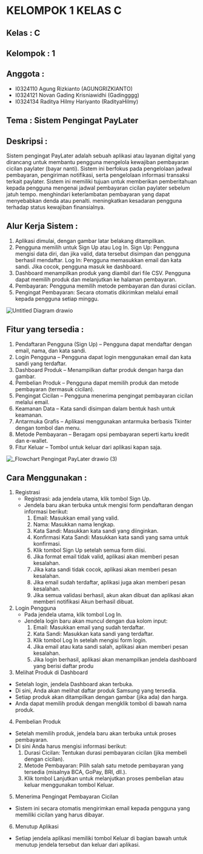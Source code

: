 # KELOMPOK 1 KELAS C

## Kelas : C
## Kelompok : 1
## Anggota :
- I0324110 Agung Rizkianto (AGUNGRIZKIANTO)
- I0324121 Novan Gading Krisniawidhi (Gadingggg)
- I0324134 Raditya Hilmy Hariyanto (RadityaHilmy)

## Tema : Sistem Pengingat PayLater
## Deskripsi :
Sistem pengingat PayLater adalah sebuah aplikasi atau layanan digital yang dirancang untuk membantu pengguna mengelola kewajiban pembayaran cicilan paylater (bayar nanti). Sistem ini berfokus pada pengelolaan jadwal pembayaran, pengiriman notifikasi, serta pengelolaan informasi transaksi terkait paylater. Sistem ini memiliki tujuan untuk memberikan pemberitahuan kepada pengguna mengenai jadwal pembayaran cicilan paylater sebelum jatuh tempo. menghindari keterlambatan pembayaran yang dapat menyebabkan denda atau penalti. meningkatkan kesadaran pengguna terhadap status kewajiban finansialnya.

## Alur Kerja Sistem :
1. Aplikasi dimulai, dengan gambar latar belakang ditampilkan.
2. Pengguna memilih untuk Sign Up atau Log In.
   Sign Up: Pengguna mengisi data diri, dan jika valid, data tersebut disimpan dan pengguna berhasil mendaftar.
   Log In: Pengguna memasukkan email dan kata sandi. Jika cocok, pengguna masuk ke dashboard.
3. Dashboard menampilkan produk yang diambil dari file CSV. Pengguna dapat memilih produk dan melanjutkan ke halaman pembayaran.
4. Pembayaran: Pengguna memilih metode pembayaran dan durasi cicilan.
5. Pengingat Pembayaran: Secara otomatis dikirimkan melalui email kepada pengguna setiap minggu.
   
![Untitled Diagram drawio](https://github.com/user-attachments/assets/98c711ae-a3fe-4ec7-b107-17bd810c87c3)

## Fitur yang tersedia : 
1. Pendaftaran Pengguna (Sign Up) – Pengguna dapat mendaftar dengan email, nama, dan kata sandi.
2. Login Pengguna – Pengguna dapat login menggunakan email dan kata sandi yang terdaftar.
3. Dashboard Produk – Menampilkan daftar produk dengan harga dan gambar.
4. Pembelian Produk – Pengguna dapat memilih produk dan metode pembayaran (termasuk cicilan).
5. Pengingat Cicilan – Pengguna menerima pengingat pembayaran cicilan melalui email.
6. Keamanan Data – Kata sandi disimpan dalam bentuk hash untuk keamanan.
7. Antarmuka Grafis – Aplikasi menggunakan antarmuka berbasis Tkinter dengan tombol dan menu.
8. Metode Pembayaran – Beragam opsi pembayaran seperti kartu kredit dan e-wallet.
9. Fitur Keluar – Tombol untuk keluar dari aplikasi kapan saja.

![_Flowchart Pengingat PayLater  drawio (3)](https://github.com/user-attachments/assets/5c07c9f7-9d40-46f5-b278-4078ce1a50f3)

## Cara Menggunakan :
1) Registrasi 
   - Registrasi: ada jendela utama, klik tombol Sign Up.
   - Jendela baru akan terbuka untuk mengisi form pendaftaran dengan informasi berikut:
     1. Email: Masukkan email yang valid.
     2. Nama: Masukkan nama lengkap.
     3. Kata Sandi: Masukkan kata sandi yang diinginkan.
     4. Konfirmasi Kata Sandi: Masukkan kata sandi yang sama untuk konfirmasi.
     5. Klik tombol Sign Up setelah semua form diisi.
     6. Jika format email tidak valid, aplikasi akan memberi pesan kesalahan.
     7. Jika kata sandi tidak cocok, aplikasi akan memberi pesan kesalahan.
     8. Jika email sudah terdaftar, aplikasi juga akan memberi pesan kesalahan.
     9. Jika semua validasi berhasil, akun akan dibuat dan aplikasi akan memberi notifikasi Akun berhasil dibuat.
2) Login Pengguna
   - Pada jendela utama, klik tombol Log In.
   - Jendela login baru akan muncul dengan dua kolom input:
      1. Email: Masukkan email yang sudah terdaftar.
      2. Kata Sandi: Masukkan kata sandi yang terdaftar.
      3. Klik tombol Log In setelah mengisi form login.
      4. Jika email atau kata sandi salah, aplikasi akan memberi pesan kesalahan.
      5. Jika login berhasil, aplikasi akan menampilkan jendela dashboard yang berisi daftar produ
3) Melihat Produk di Dashboard
  - Setelah login, jendela Dashboard akan terbuka.
  - Di sini, Anda akan melihat daftar produk Samsung yang tersedia.
  - Setiap produk akan ditampilkan dengan gambar (jika ada) dan harga.
  - Anda dapat memilih produk dengan mengklik tombol di bawah nama produk.
4) Pembelian Produk
  - Setelah memilih produk, jendela baru akan terbuka untuk proses pembayaran.
  - Di sini Anda harus mengisi informasi berikut:
    1. Durasi Cicilan: Tentukan durasi pembayaran cicilan (jika membeli dengan cicilan).
    2. Metode Pembayaran: Pilih salah satu metode pembayaran yang tersedia (misalnya BCA, GoPay, BRI, dll.).
    3. Klik tombol Lanjutkan untuk melanjutkan proses pembelian atau keluar menggunakan tombol Keluar.
5) Menerima Pengingat Pembayaran Cicilan
 - Sistem ini secara otomatis mengirimkan email kepada pengguna yang memiliki cicilan yang harus dibayar.
6) Menutup Aplikasi
  - Setiap jendela aplikasi memiliki tombol Keluar di bagian bawah untuk menutup jendela tersebut dan keluar dari aplikasi.



